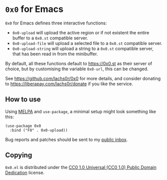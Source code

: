 `0x0` for Emacs
===============

`0x0` for Emacs defines three interactive functions:

- `0x0-upload` will upload the active region or if not existent the
  entire buffer to a `0x0.st` compatible server.
- `0x0-upload-file` will upload a selected file to a `0x0.st` compatible
  server.
- `0x0-upload-string` will upload a string to a `0x0.st` compatible
  server, that has been read in from the minibuffer.
  
By default, all these functions default to https://0x0.st as their
server of choice, but by customising the variable `0x0-url`, this can be
changed.

See https://github.com/lachs0r/0x0 for more details, and consider
donating to https://liberapay.com/lachs0r/donate if you like the
service.

How to use
----------

Using [MELPA] and `use-package`, a minimal setup might look something like
this:

	(use-package 0x0
	  :bind ("F8" . 0x0-upload))

Bug reports and patches should be sent to my [public inbox].

Copying
-------

`0x0.el` is distributed under the [CC0 1.0 Universal (CC0 1.0) Public
Domain Dedication][cc0] license.

[MELPA]: https://melpa.org/#/0x0
[public inbox]: https://lists.sr.ht/~zge/public-inbox
[cc0]: https://creativecommons.org/publicdomain/zero/1.0/deed

